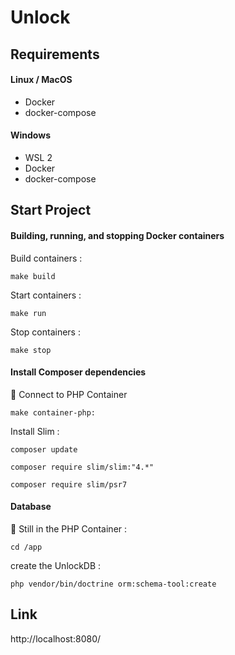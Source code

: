 # Unlock

## Requirements

#### Linux / MacOS

* Docker
* docker-compose

#### Windows

* WSL 2
* Docker
* docker-compose

## Start Project

#### Building, running, and stopping Docker containers

Build containers :
```
make build
```
Start containers :
```
make run
```
Stop containers :
```
make stop
```
#### Install Composer dependencies
🐘 Connect to PHP Container
```
make container-php:
```
Install Slim :
```
composer update
```
```
composer require slim/slim:"4.*"
```
```
composer require slim/psr7
```
#### Database
🐘 Still in the PHP Container :
```
cd /app
```
create the UnlockDB :
```
php vendor/bin/doctrine orm:schema-tool:create
```


## Link
http://localhost:8080/

